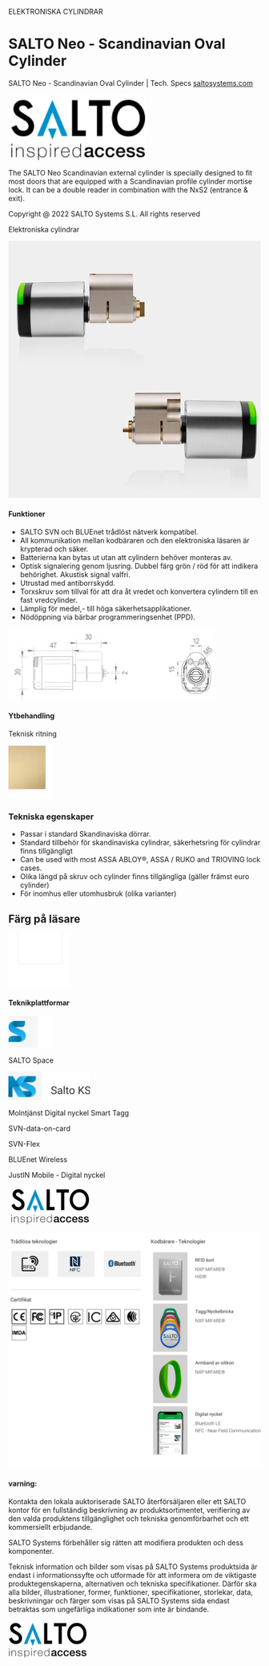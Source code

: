 ELEKTRONISKA CYLINDRAR

# SALTO Neo - Scandinavian Oval Cylinder

SALTO Neo - Scandinavian Oval Cylinder | Tech. Specs [saltosystems.com](https://saltosystems.com)

![](_page_0_Picture_2.jpeg)

The SALTO Neo Scandinavian external cylinder is specially designed to fit most doors that are equipped with a Scandinavian profile cylinder mortise lock. It can be a double reader in combination with the NxS2 (entrance & exit).

Copyright @ 2022 SALTO Systems S.L. All rights reserved

Elektroniska cylindrar

![](_page_0_Picture_4.jpeg)

#### Funktioner

- SALTO SVN och BLUEnet trådlöst nätverk kompatibel.
- All kommunikation mellan kodbäraren och den elektroniska läsaren är krypterad och säker.
- Batterierna kan bytas ut utan att cylindern behöver monteras av.
- Optisk signalering genom ljusring. Dubbel färg grön / röd för att indikera behörighet. Akustisk signal valfri.
- Utrustad med antiborrskydd.
- Torxskruv som tillval för att dra åt vredet och konvertera cylindern till en fast vredcylinder.
- Lämplig för medel,- till höga säkerhetsapplikationer.
- Nödöppning via bärbar programmeringsenhet (PPD).

![](_page_1_Figure_11.jpeg)

#### Ytbehandling

Teknisk ritning

![](_page_1_Picture_13.jpeg)

### Tekniska egenskaper

- Passar i standard Skandinaviska dörrar.
- Standard tillbehör för skandinaviska cylindrar, säkerhetsring för cylindrar finns tillgängligt
- Can be used with most ASSA ABLOY®, ASSA / RUKO and TRIOVING lock cases.
- Olika längd på skruv och cylinder finns tillgängliga (gäller främst euro cylinder)
- För inomhus eller utomhusbruk (olika varianter)

## Färg på läsare

![](_page_1_Picture_21.jpeg)

#### Teknikplattformar

![](_page_1_Picture_23.jpeg)

SALTO Space

![](_page_1_Picture_25.jpeg)

Molntjänst Digital nyckel Smart Tagg

SVN-data-on-card

SVN-Flex

BLUEnet Wireless

JustIN Mobile - Digital nyckel

![](_page_1_Picture_30.jpeg)

![](_page_2_Picture_2.jpeg)

#### varning:

Kontakta den lokala auktoriserade SALTO återförsäljaren eller ett SALTO kontor för en fullständig beskrivning av produktsortimentet, verifiering av den valda produktens tillgänglighet och tekniska genomförbarhet och ett kommersiellt erbjudande.

SALTO Systems förbehåller sig rätten att modifiera produkten och dess komponenter.

Teknisk information och bilder som visas på SALTO Systems produktsida är endast i informationssyfte och utformade för att informera om de viktigaste produktegenskaperna, alternativen och tekniska specifikationer. Därför ska alla bilder, illustrationer, former, funktioner, specifikationer, storlekar, data, beskrivningar och färger som visas på SALTO Systems sida endast betraktas som ungefärliga indikationer som inte är bindande.

![](_page_2_Picture_7.jpeg)